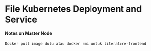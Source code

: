# File Kubernetes Deployment and Service

#### Notes on Master Node
```
Docker pull image dulu atau docker rmi untuk literature-frontend
```
